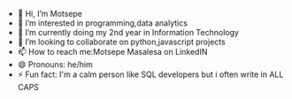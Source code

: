 - 👋 Hi, I’m Motsepe
- 👀 I’m interested in programming,data analytics 
- 🌱 I’m currently doing my 2nd year in Information Technology
- 💞️ I’m looking to collaborate on python,javascript projects
- 📫 How to reach me:Motsepe Masalesa on LinkedIN 
- 😄 Pronouns: he/him
- ⚡ Fun fact: I'm a calm person like SQL developers but i often write in ALL CAPS 

<!---
Motsepe23/Motsepe23 is a ✨ special ✨ repository because its `README.md` (this file) appears on your GitHub profile.
You can click the Preview link to take a look at your changes.
--->
